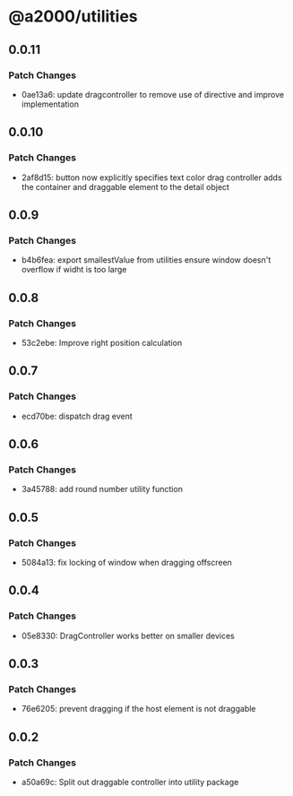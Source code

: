 # @a2000/utilities

## 0.0.11

### Patch Changes

- 0ae13a6: update dragcontroller to remove use of directive and improve implementation

## 0.0.10

### Patch Changes

- 2af8d15: button now explicitly specifies text color
  drag controller adds the container and draggable element to the detail object

## 0.0.9

### Patch Changes

- b4b6fea: export smallestValue from utilities
  ensure window doesn't overflow if widht is too large

## 0.0.8

### Patch Changes

- 53c2ebe: Improve right position calculation

## 0.0.7

### Patch Changes

- ecd70be: dispatch drag event

## 0.0.6

### Patch Changes

- 3a45788: add round number utility function

## 0.0.5

### Patch Changes

- 5084a13: fix locking of window when dragging offscreen

## 0.0.4

### Patch Changes

- 05e8330: DragController works better on smaller devices

## 0.0.3

### Patch Changes

- 76e6205: prevent dragging if the host element is not draggable

## 0.0.2

### Patch Changes

- a50a69c: Split out draggable controller into utility package
